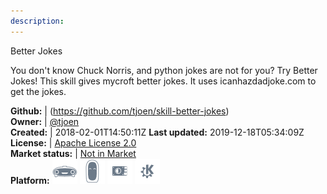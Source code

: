 ```yaml
---
description: 
---
```

Better Jokes

You don't know Chuck Norris, and python jokes are not for you? Try Better Jokes!
This skill gives mycroft better jokes. It uses icanhazdadjoke.com to get the jokes.

**Github:** | (https://github.com/tjoen/skill-better-jokes)  
**Owner:** | [@tjoen](https://github.com/tjoen)  
**Created:** | 2018-02-01T14:50:11Z  **Last updated:** 2019-12-18T05:34:09Z  
**License:** | [Apache License 2.0](https://api.github.com/licenses/apache-2.0)  
**Market status:** | [Not in Market](https://market.mycroft.ai/skill/)  
**Platform:**   ![](.gitbook/assets/mark-1-icon.png)  ![](.gitbook/assets/mark-2-icon.png)  ![](.gitbook/assets/picroft-icon.png)  ![](.gitbook/assets/kde.png)   
